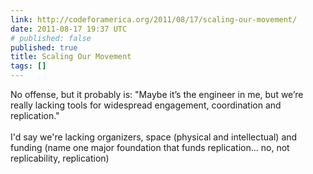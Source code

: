```yaml
---
link: http://codeforamerica.org/2011/08/17/scaling-our-movement/
date: 2011-08-17 19:37 UTC
# published: false
published: true
title: Scaling Our Movement
tags: []
---
```


No offense, but it probably is: "Maybe it’s the engineer in me, but we’re really lacking tools for widespread engagement, coordination and replication."<br><br>I'd say we're lacking organizers, space (physical and intellectual) and funding (name one major foundation that funds replication... no, not replicability, replication)
